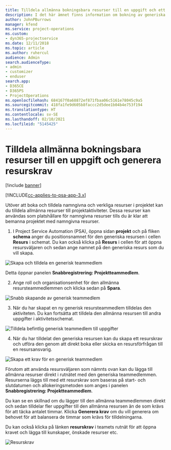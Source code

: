 ```yaml
---
title: Tilldela allmänna bokningsbara resurser till en uppgift och ett projektteam
description: I det här ämnet finns information om bokning av generiska resurser till aktivitets- och projektgrupper.
author: JohnPBurrows
manager: kfend
ms.service: project-operations
ms.custom:
- dyn365-projectservice
ms.date: 12/11/2018
ms.topic: article
ms.author: ruhercul
audience: Admin
search.audienceType:
- admin
- customizer
- enduser
search.app:
- D365CE
- D365PS
- ProjectOperations
ms.openlocfilehash: 684167f0a68872ef871fbaa06c5161e78045c9a5
ms.sourcegitcommit: 418fa1fe9d605b8faccc2d5dee1b04b4e753f194
ms.translationtype: HT
ms.contentlocale: sv-SE
ms.lasthandoff: 02/10/2021
ms.locfileid: "5145425"
---
```

# <a name="assign-generic-bookable-resources-to-a-task-and-generate-resource-requirements"></a>Tilldela allmänna bokningsbara resurser till en uppgift och generera resurskrav 

[!include [banner](../includes/psa-now-project-operations.md)]

[!INCLUDE[cc-applies-to-psa-app-3.x](../includes/cc-applies-to-psa-app-3x.md)]

Utöver att boka och tilldela namngivna och verkliga resurser i projektet kan du tilldela allmänna resurser till projektaktiviteter. Dessa resurser kan användas som platshållare för namngivna resurser tills du är klar att bemanna projektet med namngivna resurser. 

1. I Project Service Automation (PSA), öppna sidan **projekt** och på fliken **schema** anger du positionsnamnet för den generiska resursen i cellen **Resurs** i schemat. Du kan också klicka på **Resurs** i cellen för att öppna resursväljaren och sedan ange namnet på den generiska resurs som du vill skapa.

![Skapa och tilldela en generisk teammedlem](media/RM-how-to-9.png)

Detta öppnar panelen **Snabbregistrering: Projektteammedlem**. 

2. Ange roll och organisationsenhet för den allmänna resursteammedlemmen och klicka sedan på **Spara**.

![Snabb skapande av generisk teammedlem](media/RM-how-to-10.png)

3. När du har skapat en ny generisk resursteammedlem tilldelas den aktiviteten. Du kan fortsätta att tilldela den allmänna resursen till andra uppgifter i aktivitetsschemat.

![Tilldela befintlig generisk teammedlem till uppgifter](media/RM-how-to-11.png)

4. När du har tilldelat den generiska resursen kan du skapa ett resurskrav och utföra den genom att direkt boka eller skicka en resursförfrågan till en resursansvarig.

![Skapa ett krav för en generisk teammedlem](media/RM-how-to-12.png)

Förutom att använda resursväljaren som nämnts ovan kan du lägga till allmänna resurser direkt i rutnätet med den generiska teammedlemmen. Resurserna läggs till med ett resurskrav som baseras på start- och slutdatumen och allokeringsmetoden som anges i panelen **Snabbregistrering: Projektteammedlem**.

Du kan se en skillnad om du lägger till den allmänna teammedlemmen direkt och sedan tilldelar fler uppgifter till den allmänna resursen än de som krävs för att täcka antalet timmar. Klicka **Generera krav** om du vill generera om behovet för att balansera de timmar som krävs för tilldelningarna.

Du kan också klicka på länken **resurskrav** i teamets rutnät för att öppna kravet och lägga till kunskaper, önskade resurser etc.

![Resurskrav](media/RM-how-to-13.png)

